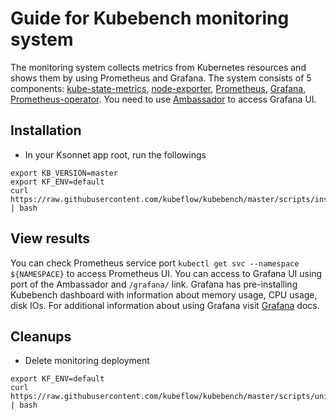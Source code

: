 # Guide for Kubebench monitoring system

The monitoring system collects metrics from Kubernetes resources and shows them by using Prometheus and Grafana. The system consists of 5 components: [kube-state-metrics](https://github.com/kubernetes/kube-state-metrics), [node-exporter](https://github.com/prometheus/node_exporter), [Prometheus](https://github.com/prometheus/prometheus), [Grafana](https://github.com/grafana/grafana), [Prometheus-operator](https://github.com/coreos/prometheus-operator).
You need to use [Ambassador](https://github.com/datawire/ambassador) to access Grafana UI.

## Installation

* In your Ksonnet app root, run the followings

```
export KB_VERSION=master
export KF_ENV=default
curl https://raw.githubusercontent.com/kubeflow/kubebench/master/scripts/install_monitoring.sh | bash
```

## View results 

You can check Prometheus service port ```kubectl get svc --namespace ${NAMESPACE}``` to access Prometheus UI. You can access to Grafana UI using port of the Ambassador and ```/grafana/``` link. Grafana has pre-installing Kubebench dashboard with information about memory usage, CPU usage, disk IOs. For additional information about using Grafana visit [Grafana](http://docs.grafana.org/) docs.

## Cleanups
* Delete monitoring deployment

```
export KF_ENV=default
curl https://raw.githubusercontent.com/kubeflow/kubebench/master/scripts/unistall_monitoring.sh | bash
```
